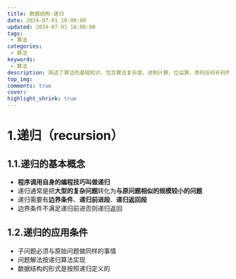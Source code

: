 ```yaml
---
title: 数据结构-递归
date: 2024-07-01 18:00:00
updated: 2024-07-01 18:00:00
tags: 
 - 算法
categories: 
 - 算法
keywords: 
 - 算法
description: 简述了算法的基础知识，包含算法复杂度、进制计算、位运算、原码反码补码等
top_img: 
comments: true
cover:
highlight_shrink: true
---
```

# 1.递归（recursion）
## 1.1.递归的基本概念
* **程序调用自身的编程技巧叫做递归**
* 递归通常是把**大型的复杂问题**转化为**与原问题相似的规模较小的问题**
* 递归需要有**边界条件**、**递归前进段**、**递归返回段**
* 边界条件不满足递归前进否则递归返回
## 1.2.递归的应用条件
* 子问题必须与原始问题做同样的事情
* 问题解法按递归算法实现
* 数据结构的形式是按照递归定义的